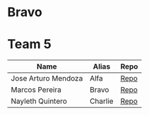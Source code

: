 # Bravo
# Team 5

| Name  | Alias | Repo |
| ------------- | ------------- | ------------- |
| Jose Arturo Mendoza | Alfa | [Repo](https://github.com/arturomendoza/hg-2-alfa) |
| Marcos Pereira | Bravo | [Repo](https://github.com/Girouetten21/hg-2-bravo) |
| Nayleth Quintero | Charlie | [Repo](https://github.com/Neyleth/hg_2_charlie) |
